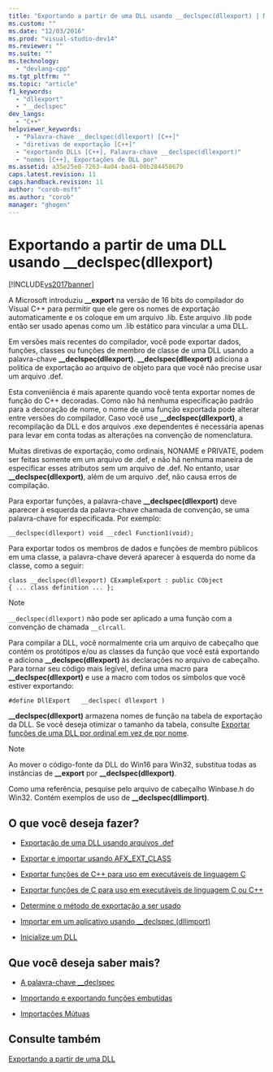 ```yaml
---
title: "Exportando a partir de uma DLL usando __declspec(dllexport) | Microsoft Docs"
ms.custom: ""
ms.date: "12/03/2016"
ms.prod: "visual-studio-dev14"
ms.reviewer: ""
ms.suite: ""
ms.technology: 
  - "devlang-cpp"
ms.tgt_pltfrm: ""
ms.topic: "article"
f1_keywords: 
  - "dllexport"
  - "__declspec"
dev_langs: 
  - "C++"
helpviewer_keywords: 
  - "Palavra-chave __declspec(dllexport) [C++]"
  - "diretivas de exportação [C++]"
  - "exportando DLLs [C++], Palavra-chave __declspec(dllexport)"
  - "nomes [C++], Exportações de DLL por"
ms.assetid: a35e25e8-7263-4a04-bad4-00b284458679
caps.latest.revision: 11
caps.handback.revision: 11
author: "corob-msft"
ms.author: "corob"
manager: "ghogen"
---
```

# Exportando a partir de uma DLL usando __declspec(dllexport)
[!INCLUDE[vs2017banner](../assembler/inline/includes/vs2017banner.md)]

A Microsoft introduziu **\_\_export** na versão de 16 bits do compilador do Visual C\+\+ para permitir que ele gere os nomes de exportação automaticamente e os coloque em um arquivo .lib.  Este arquivo .lib pode então ser usado apenas como um .lib estático para vincular a uma DLL.  
  
 Em versões mais recentes do compilador, você pode exportar dados, funções, classes ou funções de membro de classe de uma DLL usando a palavra\-chave **\_\_declspec\(dllexport\)**.  **\_\_declspec\(dllexport\)** adiciona a política de exportação ao arquivo de objeto para que você não precise usar um arquivo .def.  
  
 Esta conveniência é mais aparente quando você tenta exportar nomes de função do C\+\+ decoradas.  Como não há nenhuma especificação padrão para a decoração de nome, o nome de uma função exportada pode alterar entre versões do compilador.  Caso você use **\_\_declspec\(dllexport\)**, a recompilação da DLL e dos arquivos .exe dependentes é necessária apenas para levar em conta todas as alterações na convenção de nomenclatura.  
  
 Muitas diretivas de exportação, como ordinais, NONAME e PRIVATE, podem ser feitas somente em um arquivo de .def, e não há nenhuma maneira de especificar esses atributos sem um arquivo de .def.  No entanto, usar **\_\_declspec\(dllexport\)**, além de um arquivo .def, não causa erros de compilação.  
  
 Para exportar funções, a palavra\-chave **\_\_declspec\(dllexport\)** deve aparecer à esquerda da palavra\-chave chamada de convenção, se uma palavra\-chave for especificada.  Por exemplo:  
  
```  
__declspec(dllexport) void __cdecl Function1(void);  
```  
  
 Para exportar todos os membros de dados e funções de membro públicos em uma classe, a palavra\-chave deverá aparecer à esquerda do nome da classe, como a seguir:  
  
```  
class __declspec(dllexport) CExampleExport : public CObject  
{ ... class definition ... };  
```  
  
> [!NOTE]
>  `__declspec(dllexport)` não pode ser aplicado a uma função com a convenção de chamada `__clrcall`.  
  
 Para compilar a DLL, você normalmente cria um arquivo de cabeçalho que contém os protótipos e\/ou as classes da função que você está exportando e adiciona **\_\_declspec\(dllexport\)** às declarações no arquivo de cabeçalho.  Para tornar seu código mais legível, defina uma macro para **\_\_declspec\(dllexport\)** e use a macro com todos os símbolos que você estiver exportando:  
  
```  
#define DllExport   __declspec( dllexport )   
```  
  
 **\_\_declspec\(dllexport\)** armazena nomes de função na tabela de exportação da DLL.  Se você deseja otimizar o tamanho da tabela, consulte [Exportar funções de uma DLL por ordinal em vez de por nome](../build/exporting-functions-from-a-dll-by-ordinal-rather-than-by-name.md).  
  
> [!NOTE]
>  Ao mover o código\-fonte da DLL do Win16 para Win32, substitua todas as instâncias de **\_\_export** por **\_\_declspec\(dllexport\)**.  
  
 Como uma referência, pesquise pelo arquivo de cabeçalho Winbase.h do Win32.  Contém exemplos de uso de **\_\_declspec\(dllimport\)**.  
  
## O que você deseja fazer?  
  
-   [Exportação de uma DLL usando arquivos .def](../build/exporting-from-a-dll-using-def-files.md)  
  
-   [Exportar e importar usando AFX\_EXT\_CLASS](../build/exporting-and-importing-using-afx-ext-class.md)  
  
-   [Exportar funções de C\+\+ para uso em executáveis de linguagem C](../build/exporting-cpp-functions-for-use-in-c-language-executables.md)  
  
-   [Exportar funções de C para uso em executáveis de linguagem C ou C\+\+](../build/exporting-c-functions-for-use-in-c-or-cpp-language-executables.md)  
  
-   [Determine o método de exportação a ser usado](../build/determining-which-exporting-method-to-use.md)  
  
-   [Importar em um aplicativo usando \_\_declspec \(dllimport\)](../build/importing-into-an-application-using-declspec-dllimport.md)  
  
-   [Inicialize um DLL](../build/initializing-a-dll.md)  
  
## Que você deseja saber mais?  
  
-   [A palavra\-chave \_\_declspec](../cpp/declspec.md)  
  
-   [Importando e exportando funções embutidas](../Topic/Importing%20and%20Exporting%20Inline%20Functions.md)  
  
-   [Importações Mútuas](../Topic/Mutual%20Imports.md)  
  
## Consulte também  
 [Exportando a partir de uma DLL](../build/exporting-from-a-dll.md)